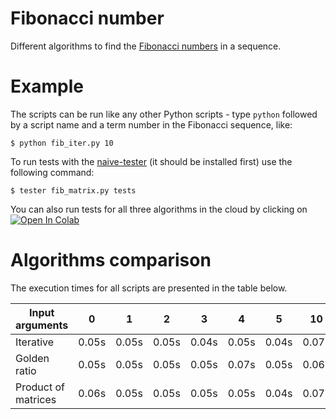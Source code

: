 # Fibonacci number

Different algorithms to find the [Fibonacci numbers](https://en.wikipedia.org/wiki/Fibonacci_number) in a sequence.

# Example

The scripts can be run like any other Python scripts - type `python` followed by a script name and a term number in the Fibonacci sequence, like:

~~~
$ python fib_iter.py 10
~~~

To run tests with the [naive-tester](https://github.com/FilippSolovev/naive-tester) (it should be installed first) use the following command:

~~~
$ tester fib_matrix.py tests
~~~

You can also run tests for all three algorithms in the cloud by clicking on [![Open In Colab](https://colab.research.google.com/assets/colab-badge.svg)](https://colab.research.google.com/github/FilippSolovev/algorithms/blob/master/number_theoretic_algorithms/fibonacci/fibonacci_test_report.ipynb)

# Algorithms comparison

The execution times for all scripts are presented in the table below.

| Input arguments | 0 | 1 | 2 | 3 | 4 | 5 | 10 | 100 | 1000 | 10000 | 100000 | 1000000 |
| --- | :-: | :-: | :-: | :-: | :-: | :-: | :-: | :-: | :-: | :-: | :-: | :-: |
| Iterative| 0.05s | 0.05s | 0.05s | 0.04s | 0.05s | 0.04s | 0.07s | 0.07s | 0.05s | 0.05s | 0.24s | 14.57s |
| Golden ratio| 0.05s | 0.05s | 0.05s | 0.05s | 0.07s | 0.05s | 0.06s | 0.06s | 0.05s | 0.05s (x) | 0.14s (x) | 0.22s (x) |
| Product of matrices| 0.06s | 0.05s | 0.05s | 0.05s | 0.05s | 0.04s | 0.07s | 0.06s | 0.05s | 0.06s | 0.84s | 92.64s |